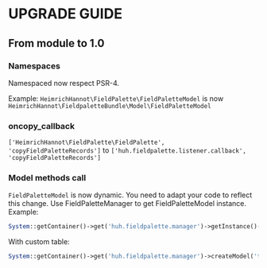 # UPGRADE GUIDE

## From module to 1.0

### Namespaces
Namespaced now respect PSR-4. 

Example: `HeimrichHannot\FieldPalette\FieldPaletteModel` is now `HeimrichHannot\FieldpaletteBundle\Model\FieldPaletteModel`

### oncopy_callback
`['HeimrichHannot\FieldPalette\FieldPalette', 'copyFieldPaletteRecords']` to `['huh.fieldpalette.listener.callback', 'copyFieldPaletteRecords']`

### Model methods call
`FieldPaletteModel` is now dynamic. You need to adapt your code to reflect this change. Use FieldPaletteManager to get FieldPaletteModel instance. Example:

```php
System::getContainer()->get('huh.fieldpalette.manager')->getInstance()->findByPidAndTableAndField($entity->id, 'tl_table', 'parentField');
```

With custom table: 

```php
System::getContainer()->get('huh.fieldpalette.manager')->createModel('tl_my_custom_fieldpalette')->findByPidAndTableAndField($entity->id, 'tl_table', 'parentField')
```




